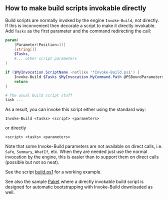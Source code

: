 
## How to make build scripts invokable directly

Build scripts are normally invoked by the engine `Invoke-Build`, not directly.
If this is inconvenient then decorate a script to make it directly invokable.
Add `Tasks` as the first parameter and the command redirecting the call:

```powershell
param(
    [Parameter(Position=1)]
	[string[]]
    $Tasks,
    #... other script parameters
)

if ($MyInvocation.ScriptName -notlike '*Invoke-Build.ps1') {
    Invoke-Build $Tasks $MyInvocation.MyCommand.Path @PSBoundParameters
    return
}

# The usual build script stuff
task ...
```

As a result, you can invoke this script either using the standard way:

```
Invoke-Build <tasks> <script> <parameters>
```

or directly

```
<script> <tasks> <parameters>
```

Note that some Invoke-Build parameters are not available on direct calls, i.e.
`Safe`, `Summary`, `WhatIf`, etc. When they are needed just use the normal
invocation by the engine, this is easier than to support them on direct
calls (possible but not so neat).

See the script [build.ps1](build.ps1) for a working example.

See also the sample [Paket](../Paket) where a directly invokable build script
is designed for automatic bootstrapping with Invoke-Build downloaded as well.
